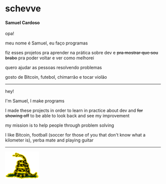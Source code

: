 # schevve

#### Samuel Cardoso

opa!

meu nome é Samuel, eu faço programas

fiz esses projetos pra aprender na prática sobre dev e <del>pra mostrar que sou brabo</del> pra poder voltar e ver como melhorei

quero ajudar as pessoas resolvendo problemas

gosto de Bitcoin, futebol, chimarrão e tocar violão

---

hey!

I'm Samuel, I make programs

I made these projects in order to learn in practice about dev and <del>for showing off</del> to be able to look back and see my improvement

my mission is to help people through problem solving

I like Bitcoin, football (soccer for those of you that don't know what a kilometer is), yerba mate and playing guitar

---

<img src="static\Gadsden.png" width="110" height="88">
